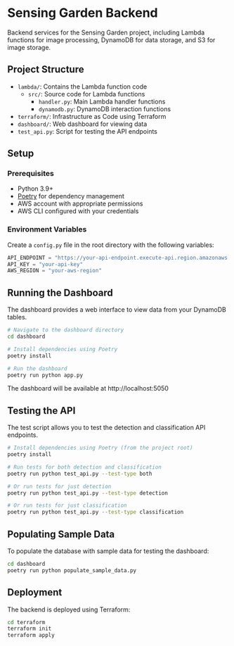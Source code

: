 # Sensing Garden Backend

Backend services for the Sensing Garden project, including Lambda functions for image processing, DynamoDB for data storage, and S3 for image storage.

## Project Structure

- `lambda/`: Contains the Lambda function code
  - `src/`: Source code for Lambda functions
    - `handler.py`: Main Lambda handler functions
    - `dynamodb.py`: DynamoDB interaction functions
- `terraform/`: Infrastructure as Code using Terraform
- `dashboard/`: Web dashboard for viewing data
- `test_api.py`: Script for testing the API endpoints

## Setup

### Prerequisites

- Python 3.9+
- [Poetry](https://python-poetry.org/) for dependency management
- AWS account with appropriate permissions
- AWS CLI configured with your credentials

### Environment Variables

Create a `config.py` file in the root directory with the following variables:

```python
API_ENDPOINT = "https://your-api-endpoint.execute-api.region.amazonaws.com/data"
API_KEY = "your-api-key"
AWS_REGION = "your-aws-region"
```

## Running the Dashboard

The dashboard provides a web interface to view data from your DynamoDB tables.

```bash
# Navigate to the dashboard directory
cd dashboard

# Install dependencies using Poetry
poetry install

# Run the dashboard
poetry run python app.py
```

The dashboard will be available at http://localhost:5050

## Testing the API

The test script allows you to test the detection and classification API endpoints.

```bash
# Install dependencies using Poetry (from the project root)
poetry install

# Run tests for both detection and classification
poetry run python test_api.py --test-type both

# Or run tests for just detection
poetry run python test_api.py --test-type detection

# Or run tests for just classification
poetry run python test_api.py --test-type classification
```

## Populating Sample Data

To populate the database with sample data for testing the dashboard:

```bash
cd dashboard
poetry run python populate_sample_data.py
```

## Deployment

The backend is deployed using Terraform:

```bash
cd terraform
terraform init
terraform apply
```